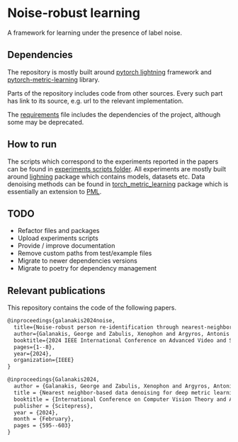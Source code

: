 # Noise-robust learning
A framework for learning under the presence of label noise.

## Dependencies
The repository is mostly built around [pytorch lightning](https://github.com/Lightning-AI/pytorch-lightning) framework and [pytorch-metric-learning](https://github.com/KevinMusgrave/pytorch-metric-learning) library.

Parts of the repository includes code from other sources. Every such part has link to its source, e.g. url to the relevant implementation.

The [requirements](./requirements.txt) file includes the dependencies of the project, although some may be deprecated.

## How to run
The scripts which correspond to the experiments reported in the papers can be found in [experiments scripts folder](lightning/cli_pipelines/experiments_scripts). All experiments are mostly built around [lighning](./lightning) package which contains models, datasets etc. Data denoising methods can be found in [torch_metric_learning](./torch_metric_learning) package which is essentially an extension to [PML](https://github.com/KevinMusgrave/pytorch-metric-learning).

## TODO
* Refactor files and packages
* Upload experiments scripts
* Provide / improve documentation
* Remove custom paths from test/example files
* Migrate to newer dependencies versions
* Migrate to poetry for dependency management

## Relevant publications
This repository contains the code of the following papers.

```latex
@inproceedings{galanakis2024noise,
  title={Noise-robust person re-identification through nearest-neighbor sample filtering},
  author={Galanakis, George and Zabulis, Xenophon and Argyros, Antonis A},
  booktitle={2024 IEEE International Conference on Advanced Video and Signal Based Surveillance (AVSS)},
  pages={1--8},
  year={2024},
  organization={IEEE}
}

@inproceedings{Galanakis2024,
  author = {Galanakis, George and Zabulis, Xenophon and Argyros, Antonis A},
  title = {Nearest neighbor-based data denoising for deep metric learning},
  booktitle = {International Conference on Computer Vision Theory and Applications (VISAPP 2024)},
  publisher = {Scitepress},
  year = {2024},
  month = {February},
  pages = {595--603}
}  
```